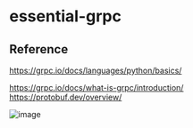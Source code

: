 # essential-grpc

## Reference

https://grpc.io/docs/languages/python/basics/

https://grpc.io/docs/what-is-grpc/introduction/
https://protobuf.dev/overview/

![image](https://user-images.githubusercontent.com/26511618/220845488-14a3640f-c7ab-46a3-9b05-ef33d15dbe64.png)

